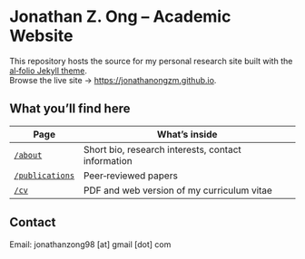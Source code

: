 # Jonathan Z. Ong – Academic Website

This repository hosts the source for my personal research site built with the
[al‑folio Jekyll theme](https://github.com/alshedivat/al-folio).  
Browse the live site → <https://jonathanongzm.github.io>.

## What you’ll find here
| Page | What’s inside |
|------|---------------|
| [`/about`](https://jonathanongzm.github.io/about/) | Short bio, research interests, contact information |
| [`/publications`](https://jonathanongzm.github.io/publications/) | Peer‑reviewed papers |
| [`/cv`](https://jonathanongzm.github.io/cv/) | PDF and web version of my curriculum vitae |

## Contact
Email: jonathanzong98 [at] gmail [dot] com  
